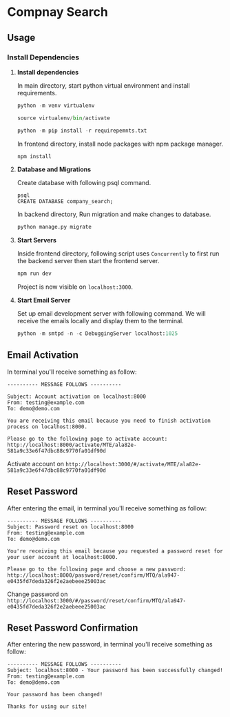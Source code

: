 # Compnay Search

## Usage
### Install Dependencies
1.  **Install dependencies**

    In main directory, start python virtual environment and install requirements.

    ```python
    python -m venv virtualenv

    source virtualenv/bin/activate

    python -m pip install -r requirepemnts.txt
    ```
    In frontend directory, install node packages with npm package manager.

    ```js
    npm install
    ```
    
2. **Database and Migrations**

    Create database with following psql command. 

    ```shell
    psql
    CREATE DATABASE company_search;
    ```
    
    In backend directory, Run migration and make changes to database. 

    ```python
    python manage.py migrate
    ```

3. **Start Servers**

    Inside frontend directory, following script uses `Concurrently` to first run the backend server then start the frontend server.

    ```js
    npm run dev
    ```

    Project is now visible on `localhost:3000`.

4. **Start Email Server**
    
    Set up email development server with following command. We will receive the emails locally and display them to the terminal.
    
    ```python
    python -m smtpd -n -c DebuggingServer localhost:1025
    ```

## Email Activation

  In terminal you'll receive something as follow: 

  ```shell
  ---------- MESSAGE FOLLOWS ----------
  
  Subject: Account activation on localhost:8000
  From: testing@example.com
  To: demo@demo.com
  
  You are receiving this email because you need to finish activation process on localhost:8000.
  
  Please go to the following page to activate account:
  http://localhost:8000/activate/MTE/ala82e-581a9c33e6f47dbc88c9770fa01df90d
  ```
  
  Activate account on `http://localhost:3000/#/activate/MTE/ala82e-581a9c33e6f47dbc88c9770fa01df90d`

## Reset Password

  After entering the email, in terminal you'll receive something as follow:

  ```shell
  ---------- MESSAGE FOLLOWS ----------
  Subject: Password reset on localhost:8000
  From: testing@example.com
  To: demo@demo.com
  
  You're receiving this email because you requested a password reset for your user account at localhost:8000.

  Please go to the following page and choose a new password:
  http://localhost:8000/password/reset/confirm/MTQ/ala947-e0435fd7deda326f2e2aebeee25003ac
  ```
  
  Change password on `http://localhost:3000/#/password/reset/confirm/MTQ/ala947-e0435fd7deda326f2e2aebeee25003ac`

## Reset Password Confirmation

  After entering the new password, in terminal you'll receive something as follow:

  ```shell
  ---------- MESSAGE FOLLOWS ----------
  Subject: localhost:8000 - Your password has been successfully changed!
  From: testing@example.com
  To: demo@demo.com
  
  Your password has been changed!

  Thanks for using our site!
  ```